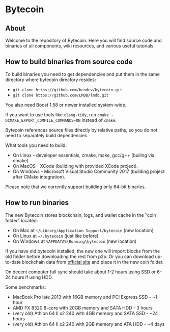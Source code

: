 # Bytecoin

## About

Welcome to the repository of Bytecoin. Here you will find source code and binaries of all components, wiki resources, and various useful tutorials.

## How to build binaries from source code

To build binaries you need to get dependencies and put them in the same directory where bytecoin directory resides:
* `git clone https://github.com/bcndev/bytecoin.git`
* `git clone https://github.com/LMDB/lmdb.git`

You also need Boost 1.58 or newer installed system-wide.

If you want to use tools like `clang-tidy`, run `cmake -DCMAKE_EXPORT_COMPILE_COMMANDS=ON` instead of `cmake`.

Bytecoin references source files directly by relative paths, so you do not need to separately build dependencies

What tools you need to build:
* On Linux - developer essentials, cmake, make, gcc/g++ (builing via cmake).
* On MacOS - XCode (building with provided XCode project).
* On Windows - Microsoft Visual Studio Community 2017 (building project after CMake integration).

Please note that we currently support building only 64-bit binaries.

## How to run binaries

The new Bytecoin stores blockchain, logs, and wallet cache in the "coin folder" located:
* On Mac at `~/Library/Application Support/bytecoin` (new location)
* On Linux at `~/.bytecoin` (just like before)
* On Windows at `%APPDATA%\Roaming\bytecoin` (new location)

If you have old bytecoin installed, the new one will import blocks from the old folder before downloading the rest from p2p.
Or you can download up-to-date blockchain data from [official site](https://blockchain.bytecoin.org) and place it in the new coin folder.

On decent computer full sync should take about 1-2 hours using SSD or 6-24 hours if using HDD.

Some benchmarks:
* MacBook Pro late 2013 with 16GB memory and PCI Express SSD - ~1 hour
* AMD FX 8320 8-core with 20GB memory and SATA HDD - 3 hours
* (very old) Athlon 64 II x2 240 with 4GB memory and SATA SSD - ~24 hours
* (very old) Athlon 64 II x2 240 with 2GB memory and ATA HDD - ~4 days
